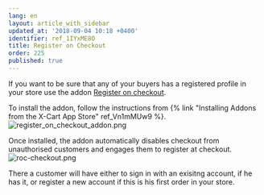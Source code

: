 ```yaml
---
lang: en
layout: article_with_sidebar
updated_at: '2018-09-04 10:18 +0400'
identifier: ref_1IYxME8O
title: Register on Checkout
order: 225
published: true
---
```

If you want to be sure that any of your buyers has a registered profile in your store use the addon [Register on checkout](https://market.x-cart.com/addons/register-on-checkout.html "Register On Checkout").

To install the addon, follow the instructions from {% link "Installing Addons from the X-Cart App Store" ref_Vn1mMUw9 %}.
![register_on_checkout_addon.png]({{site.baseurl}}/attachments/ref_1IYxME8O/register_on_checkout_addon.png)

Once installed, the addon automatically disables checkout from unauthorised customers and engages them to register at checkout.
![roc-checkout.png]({{site.baseurl}}/attachments/ref_1IYxME8O/roc-checkout.png)

There a customer will have either to sign in with an exisitng account, if he has it, or register a new account if this is his first order in your store.
